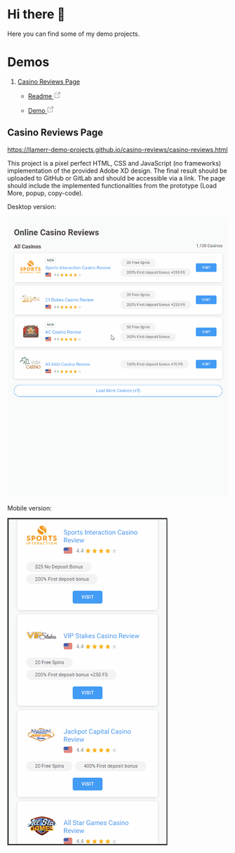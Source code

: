 # Hi there 👋

Here you can find some of my demo projects.

# Demos

1. [Casino Reviews Page](#casino-reviews-page)
    
    * [Readme <img src="902123.webp" width="16" height="16" alt="external" />](https://github.com/llamerr-demo-projects/casino-reviews?tab=readme-ov-file#info)
    
    * [Demo <img src="902123.webp" width="16" height="16" alt="external" />](https://llamerr-demo-projects.github.io/casino-reviews/casino-reviews.html)

<a name="casino-reviews-page"></a>
## Casino Reviews Page

https://llamerr-demo-projects.github.io/casino-reviews/casino-reviews.html

This project is a pixel perfect HTML, CSS and JavaScript (no frameworks) implementation of the provided Adobe XD design. The final result should be uploaded to GitHub or GitLab and should be accessible via a link. The page should include the implemented functionalities from the prototype (Load More, popup, copy-code).


Desktop version:

![desktop](casino-reviews-desktop.gif)

Mobile version:

![mobile](casino-reviews-mobile.gif)
